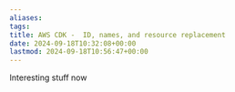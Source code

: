 ```yaml
---
aliases: 
tags: 
title: AWS CDK -  ID, names, and resource replacement
date: 2024-09-18T10:32:08+00:00
lastmod: 2024-09-18T10:56:47+00:00
---
```


Interesting stuff now
 